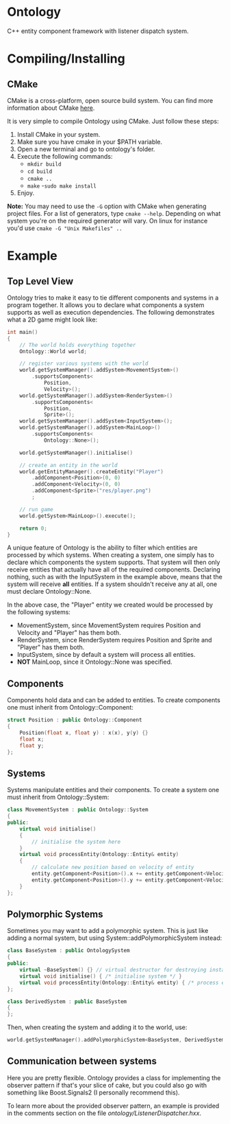 Ontology
========

C++ entity component framework with listener dispatch system.

Compiling/Installing
====================

CMake
-----
CMake is a cross-platform, open source build system. You can find more information about CMake [here](http://www.cmake.org/).

It is very simple to compile Ontology using CMake. Just follow these steps:

1. Install CMake in your system.
2. Make sure you have cmake in your $PATH variable.
3. Open a new terminal and go to ontology's folder.
4. Execute the following commands:
   - ```mkdir build```
   - ```cd build```
   - ```cmake ..```
   - ```make```
   -```sudo make install```
5. Enjoy.

**Note:** You may need to use the ```-G``` option with CMake when generating project files. For a list of generators, type ```cmake --help```. Depending on what system you're on the required generator will vary. On linux for instance you'd use ```cmake -G "Unix Makefiles" ..```

Example
=======
Top Level View
--------------
Ontology tries to make it easy to tie different components and systems in a program together. It allows you to declare what components a system supports as well as execution dependencies. The following demonstrates what a 2D game might look like:
``` cpp
int main()
{
	// The world holds everything together
	Ontology::World world;

	// register various systems with the world
	world.getSystemManager().addSystem<MovementSystem>()
		.supportsComponents<
			Position,
			Velocity>();
	world.getSystemManager().addSystem<RenderSystem>()
		.supportsComponents<
			Position,
			Sprite>();
	world.getSystemManager().addSystem<InputSystem>();
	world.getSystemManager().addSystem<MainLoop>()
		.supportsComponents<
			Ontology::None>();

	world.getSystemManager().initialise()

	// create an entity in the world
	world.getEntityManager().createEntity("Player")
		.addComponent<Position>(0, 0)
		.addComponent<Velocity>(0, 0)
		.addComponent<Sprite>("res/player.png")
		;

	// run game
	world.getSystem<MainLoop>().execute();

	return 0;
}
```
A unique feature of Ontology is the ability to filter which entities are processed by which systems. When creating a system, one simply has to declare which components the system supports. That system will then only receive entities that actually have all of the required components. Declaring nothing, such as with the InputSystem in the example above, means that the system will receive **all** entities. If a system shouldn't receive any at all, one must declare Ontology::None.

In the above case, the "Player" entity we created would be processed by the following systems:
 - MovementSystem, since MovementSystem requires Position and Velocity and "Player" has them both.
 - RenderSystem, since RenderSystem requires Position and Sprite and "Player" has them both.
 - InputSystem, since by default a system will process all entities.
 - **NOT** MainLoop, since it Ontology::None was specified.

Components
----------
Components hold data and can be added to entities. To create components one must inherit from Ontology::Component:
``` cpp
struct Position : public Ontology::Component
{
	Position(float x, float y) : x(x), y(y) {}
	float x;
	float y;
};
```

Systems
-------
Systems manipulate entities and their components. To create a system one must inherit from Ontology::System:
``` cpp
class MovementSystem : public Ontology::System
{
public:
	virtual void initialise()
	{
		// initialise the system here
	}
	virtual void processEntity(Ontology::Entity& entity)
	{
		// calculate new position based on velocity of entity
		entity.getComponent<Position>().x += entity.getComponent<Velocity>().x * world->getDeltaTime();
		entity.getComponent<Position>().y += entity.getComponent<Velocity>().y * world->getDeltaTime();
	}
};
```

Polymorphic Systems
-------------------
Sometimes you may want to add a polymorphic system. This is just like adding a normal system, but using System::addPolymorphicSystem instead:
``` cpp
class BaseSystem : public OntologySystem
{
public:
	virtual ~BaseSystem() {} // virtual destructor for destroying instances through base class pointer
	virtual void initialise() { /* initialise system */ }
	virtual void processEntity(Ontology::Entity& entity) { /* process entity */ }
};

class DerivedSystem : public BaseSystem
{
};
```

Then, when creating the system and adding it to the world, use:
``` cpp
world.getSystemManager().addPolymorphicSystem<BaseSystem, DerivedSystem>();
```

Communication between systems
-----------------------------
Here you are pretty flexible. Ontology provides a class for implementing the observer pattern if that's your slice of cake, but you could also go with something like Boost.Signals2 (I personally recommend this).

To learn more about the provided observer pattern, an example is provided in the comments section on the file *ontology/ListenerDispatcher.hxx*.
